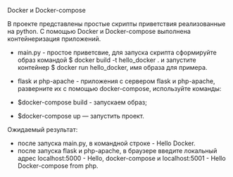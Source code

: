 Docker и Docker-compose

В проекте представлены простые скрипты приветствия реализованные на python. С помощью  Docker и Docker-compose выполнена контейнеризация приложений.

- main.py - простое приветсвие, для запуска скрипта сформируйте образ командой $ docker build -t hello_docker . и запустите контейнер  $ docker run  hello_docker, имя образа для примера.

- flask и php-apache - приложения с сервером flask и php-apache, разверните их с помощью docker-compose, используйте команды: 
- $docker-compose build - запускаем образ; 
- $docker-compose up — запустить проект.

Ожидаемый результат: 
- после запуска main.py, в  командной строке - Hello Docker.
- после запуска flask и php-apache, в браузере введите локальный адрес localhost:5000 - Hello, docker-compose и localhost:5001  -  Hello Docker-compose from php.
